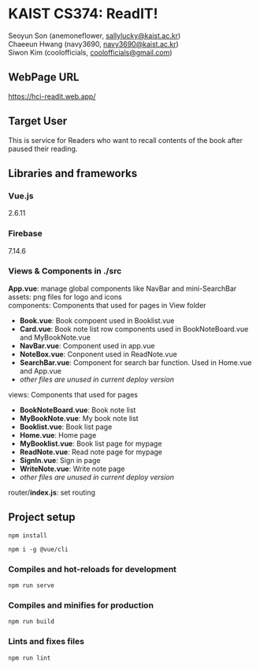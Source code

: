 # KAIST CS374: ReadIT!
Seoyun Son (anemoneflower, sallylucky@kaist.ac.kr)   
Chaeeun Hwang (navy3690, navy3690@kaist.ac.kr)   
Siwon Kim (coolofficials, coolofficials@gmail.com)   

## WebPage URL
https://hci-readit.web.app/

## Target User
This is service for Readers who want to recall contents of the book after paused their reading.

## Libraries and frameworks
### Vue.js
2.6.11

### Firebase
7.14.6

### Views & Components in ./src
__App.vue__: manage global components like NavBar and mini-SearchBar   
assets: png files for logo and icons   
components: Components that used for pages in View folder   
- __Book.vue__: Book compoent used in Booklist.vue   
- __Card.vue__: Book note list row components used in BookNoteBoard.vue and MyBookNote.vue  
- __NavBar.vue__: Component used in app.vue  
- __NoteBox.vue__: Conponent used in ReadNote.vue   
- __SearchBar.vue__: Component for search bar function. Used in Home.vue and App.vue   
- _other files are unused in current deploy version_   

views: Components that used for pages   
- __BookNoteBoard.vue__: Book note list   
- __MyBookNote.vue__: My book note list   
- __Booklist.vue__: Book list page   
- __Home.vue__: Home page   
- __MyBooklist.vue__: Book list page for mypage   
- __ReadNote.vue__: Read note page for mypage   
- __SignIn.vue__: Sign in page   
- __WriteNote.vue__: Write note page   
- _other files are unused in current deploy version_   

router/__index.js__: set routing

## Project setup
```
npm install

npm i -g @vue/cli
```

### Compiles and hot-reloads for development
```
npm run serve
```

### Compiles and minifies for production
```
npm run build
```

### Lints and fixes files
```
npm run lint
```
